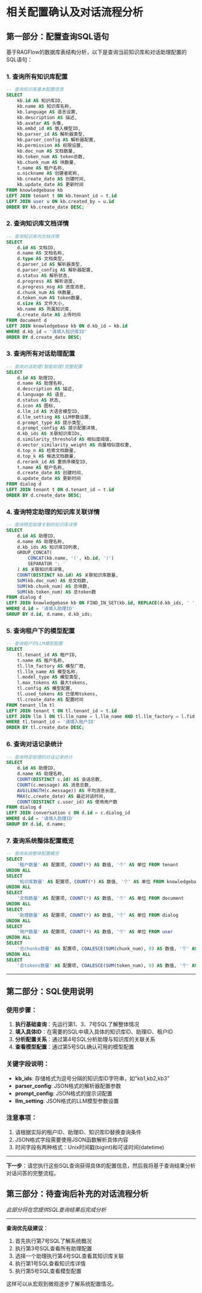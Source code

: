 # 相关配置确认及对话流程分析

## 第一部分：配置查询SQL语句

基于RAGFlow的数据库表结构分析，以下是查询当前知识库和对话助理配置的SQL语句：

### 1. 查询所有知识库配置

```sql
-- 查询知识库基本配置信息
SELECT 
    kb.id AS 知识库ID,
    kb.name AS 知识库名称,
    kb.language AS 语言设置,
    kb.description AS 描述,
    kb.avatar AS 头像,
    kb.embd_id AS 嵌入模型ID,
    kb.parser_id AS 解析器类型,
    kb.parser_config AS 解析器配置,
    kb.permission AS 权限设置,
    kb.doc_num AS 文档数量,
    kb.token_num AS token总数,
    kb.chunk_num AS 块数量,
    t.name AS 租户名称,
    u.nickname AS 创建者昵称,
    kb.create_date AS 创建时间,
    kb.update_date AS 更新时间
FROM knowledgebase kb
LEFT JOIN tenant t ON kb.tenant_id = t.id  
LEFT JOIN user u ON kb.created_by = u.id
ORDER BY kb.create_date DESC;
```

### 2. 查询知识库文档详情

```sql
-- 查询知识库内文档详情
SELECT 
    d.id AS 文档ID,
    d.name AS 文档名称,
    d.type AS 文档类型,
    d.parser_id AS 解析器类型,
    d.parser_config AS 解析器配置,
    d.status AS 解析状态,
    d.progress AS 解析进度,
    d.progress_msg AS 进度消息,
    d.chunk_num AS 块数量,
    d.token_num AS token数量,
    d.size AS 文件大小,
    kb.name AS 所属知识库,
    d.create_date AS 上传时间
FROM document d
LEFT JOIN knowledgebase kb ON d.kb_id = kb.id
WHERE d.kb_id = '请填入知识库ID'
ORDER BY d.create_date DESC;
```

### 3. 查询所有对话助理配置

```sql
-- 查询对话助理(智能助理)完整配置
SELECT 
    d.id AS 助理ID,
    d.name AS 助理名称,
    d.description AS 描述,
    d.language AS 语言,
    d.status AS 状态,
    d.icon AS 图标,
    d.llm_id AS 大语言模型ID,
    d.llm_setting AS LLM参数设置,
    d.prompt_type AS 提示类型,
    d.prompt_config AS 提示配置详情,
    d.kb_ids AS 关联知识库IDs,
    d.similarity_threshold AS 相似度阈值,
    d.vector_similarity_weight AS 向量相似度权重,
    d.top_n AS 检索文档数量,
    d.top_k AS 候选文档数量,
    d.rerank_id AS 重排序模型ID,
    t.name AS 租户名称,
    d.create_date AS 创建时间,
    d.update_date AS 更新时间
FROM dialog d
LEFT JOIN tenant t ON d.tenant_id = t.id
ORDER BY d.create_date DESC;
```

### 4. 查询特定助理的知识库关联详情

```sql
-- 查询特定助理关联的知识库详情
SELECT 
    d.id AS 助理ID,
    d.name AS 助理名称,
    d.kb_ids AS 知识库ID列表,
    GROUP_CONCAT(
        CONCAT(kb.name, '(', kb.id, ')') 
        SEPARATOR '; '
    ) AS 关联知识库详情,
    COUNT(DISTINCT kb.id) AS 关联知识库数量,
    SUM(kb.doc_num) AS 总文档数,
    SUM(kb.chunk_num) AS 总块数,
    SUM(kb.token_num) AS 总token数
FROM dialog d
LEFT JOIN knowledgebase kb ON FIND_IN_SET(kb.id, REPLACE(d.kb_ids, ' ', ''))
WHERE d.id = '请填入助理ID'
GROUP BY d.id, d.name, d.kb_ids;
```

### 5. 查询租户下的模型配置

```sql
-- 查询租户的LLM模型配置
SELECT 
    tl.tenant_id AS 租户ID,
    t.name AS 租户名称,
    tl.llm_factory AS 模型厂商,
    tl.llm_name AS 模型名称,
    l.model_type AS 模型类型,
    l.max_tokens AS 最大tokens,
    tl.config AS 模型配置,
    tl.used_tokens AS 已使用tokens,
    tl.create_date AS 配置时间
FROM tenant_llm tl
LEFT JOIN tenant t ON tl.tenant_id = t.id
LEFT JOIN llm l ON tl.llm_name = l.llm_name AND tl.llm_factory = l.fid
WHERE tl.tenant_id = '请填入租户ID'
ORDER BY tl.create_date DESC;
```

### 6. 查询对话记录统计

```sql
-- 查询特定助理的对话记录统计
SELECT 
    d.id AS 助理ID,
    d.name AS 助理名称,
    COUNT(DISTINCT c.id) AS 会话总数,
    COUNT(c.message) AS 消息总数,
    AVG(LENGTH(c.message)) AS 平均消息长度,
    MAX(c.create_date) AS 最近对话时间,
    COUNT(DISTINCT c.user_id) AS 使用用户数
FROM dialog d
LEFT JOIN conversation c ON d.id = c.dialog_id
WHERE d.id = '请填入助理ID'
GROUP BY d.id, d.name;
```

### 7. 查询系统整体配置概览

```sql
-- 查询系统整体配置概览
SELECT 
    '租户数量' AS 配置项, COUNT(*) AS 数值, '个' AS 单位 FROM tenant
UNION ALL
SELECT 
    '知识库数量' AS 配置项, COUNT(*) AS 数值, '个' AS 单位 FROM knowledgebase
UNION ALL
SELECT 
    '文档数量' AS 配置项, COUNT(*) AS 数值, '个' AS 单位 FROM document
UNION ALL
SELECT 
    '助理数量' AS 配置项, COUNT(*) AS 数值, '个' AS 单位 FROM dialog
UNION ALL
SELECT 
    '用户数量' AS 配置项, COUNT(*) AS 数值, '个' AS 单位 FROM user
UNION ALL
SELECT 
    '总chunks数量' AS 配置项, COALESCE(SUM(chunk_num), 0) AS 数值, '个' AS 单位 FROM knowledgebase
UNION ALL
SELECT 
    '总tokens数量' AS 配置项, COALESCE(SUM(token_num), 0) AS 数值, '个' AS 单位 FROM knowledgebase;
```

---

## 第二部分：SQL使用说明

### 使用步骤：

1. **执行基础查询**：先运行第1、3、7号SQL了解整体情况
2. **填入具体ID**：在需要的SQL中填入具体的知识库ID、助理ID、租户ID
3. **分析配置关系**：通过第4号SQL分析助理与知识库的关联关系
4. **查看模型配置**：通过第5号SQL确认可用的模型配置

### 关键字段说明：

- **kb_ids**: 存储格式为逗号分隔的知识库ID字符串，如"kb1,kb2,kb3"
- **parser_config**: JSON格式的解析器配置参数
- **prompt_config**: JSON格式的提示词配置
- **llm_setting**: JSON格式的LLM模型参数设置

### 注意事项：

1. 请根据实际的租户ID、助理ID、知识库ID替换查询条件
2. JSON格式字段需要使用JSON函数解析具体内容
3. 时间字段有两种格式：Unix时间戳(bigint)和可读时间(datetime)

---

**下一步**：请您执行这些SQL查询获得具体的配置信息，然后我将基于查询结果分析对话问答的完整流程。

## 第三部分：待查询后补充的对话流程分析

*此部分将在您提供SQL查询结果后完成分析*

---

**查询优先级建议**：
1. 首先执行第7号SQL了解系统概况
2. 执行第3号SQL查看所有助理配置
3. 选择一个助理执行第4号SQL查看其知识库关联
4. 执行第1号SQL查看知识库详情
5. 执行第5号SQL查看模型配置

这样可以从宏观到微观逐步了解系统配置情况。